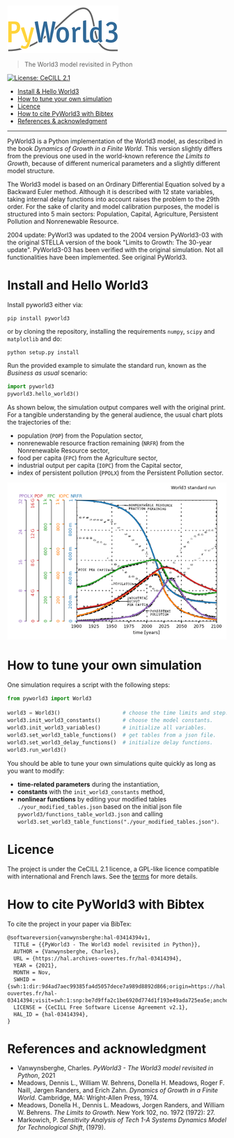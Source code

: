 ![Logo](./img/logo.png)

> The World3 model revisited in Python

[![License: CeCILL 2.1](https://img.shields.io/badge/licence-CeCILL%202.1-028181)](https://opensource.org/licenses/CECILL-2.1)

+ [Install & Hello World3](#Install-and-Hello-World3)
+ [How to tune your own simulation](#How-to-tune-your-own-simulation)
+ [Licence](#Licence)
+ [How to cite PyWorld3 with Bibtex](#How-to-cite-PyWorld3-with-Bibtex)
+ [References & acknowledgment](#References-and-acknowledgment)

---

PyWorld3 is a Python implementation of the World3 model, as described in
the book *Dynamics of Growth in a Finite World*. This version slightly differs
from the previous one used in the world-known reference *the Limits to Growth*,
because of different numerical parameters and a slightly different model
structure.

The World3 model is based on an Ordinary Differential Equation solved by a
Backward Euler method. Although it is described with 12 state variables, taking
internal delay functions into account raises the problem to the 29th order. For
the sake of clarity and model calibration purposes, the model is structured
into 5 main sectors: Population, Capital, Agriculture, Persistent Pollution
and Nonrenewable Resource.

2004 update:
PyWorl3 was updated to the 2004 version PyWorld3-03 with the original STELLA version of the book "Limits to Growth: The 30-year update". PyWorld3-03 has been verified with the original simulation. Not all functionalities have been implemented. See original PyWorld3.

# Install and Hello World3

Install pyworld3 either via:
```
pip install pyworld3
```

or by cloning the repository, installing the requirements ``numpy``, ``scipy``
and ``matplotlib`` and do:

```
python setup.py install
```

Run the provided example to simulate the standard run, known as the *Business
as usual* scenario:
``` Python
import pyworld3
pyworld3.hello_world3()
```

As shown below, the simulation output compares well with the original print.
For a tangible understanding by the general audience, the usual chart plots the
trajectories of the:
- population (`POP`) from the Population sector,
- nonrenewable resource fraction remaining (`NRFR`) from the Nonrenewable Resource sector,
- food per capita (`FPC`) from the Agriculture sector,
- industrial output per capita (`IOPC`) from the Capital sector,
- index of persistent pollution (`PPOLX`) from the Persistent Pollution sector.

![](./img/result_standard_run.png)

# How to tune your own simulation

One simulation requires a script with the following steps:
``` Python
from pyworld3 import World3

world3 = World3()                    # choose the time limits and step.
world3.init_world3_constants()       # choose the model constants.
world3.init_world3_variables()       # initialize all variables.
world3.set_world3_table_functions()  # get tables from a json file.
world3.set_world3_delay_functions()  # initialize delay functions.
world3.run_world3()
```

You should be able to tune your own simulations quite quickly as long as you
want to modify:
- **time-related parameters** during the instantiation,
- **constants** with the `init_world3_constants` method,
- **nonlinear functions** by editing your modified tables
`./your_modified_tables.json` based on the initial json file
`pyworld3/functions_table_world3.json` and calling
`world3.set_world3_table_functions("./your_modified_tables.json")`.

# Licence

The project is under the CeCILL 2.1 licence, a GPL-like licence compatible with international and French laws. See the [terms](./LICENSE) for more details.

# How to cite PyWorld3 with Bibtex

To cite the project in your paper via BibTex:
```
@softwareversion{vanwynsberghe:hal-03414394v1,
  TITLE = {{PyWorld3 - The World3 model revisited in Python}},
  AUTHOR = {Vanwynsberghe, Charles},
  URL = {https://hal.archives-ouvertes.fr/hal-03414394},
  YEAR = {2021},
  MONTH = Nov,
  SWHID = {swh:1:dir:9d4ad7aec99385fa4d5057dece7a989d8892d866;origin=https://hal.archives-ouvertes.fr/hal-03414394;visit=swh:1:snp:be7d9ffa2c1be6920d774d1f193e49ada725ea5e;anchor=swh:1:rev:da5e3732d9d832734232d88ea33af99ab8987d52;path=/},
  LICENSE = {CeCILL Free Software License Agreement v2.1},
  HAL_ID = {hal-03414394},
}
```

# References and acknowledgment

-  Vanwynsberghe,  Charles. *PyWorld3 - The World3 model revisited in Python*, 2021
-  Meadows, Dennis L., William W. Behrens, Donella H. Meadows, Roger F. Naill,
Jørgen Randers, and Erich Zahn. *Dynamics of Growth in a Finite World*.
Cambridge, MA: Wright-Allen Press, 1974.
- Meadows, Donella H., Dennis L. Meadows, Jorgen Randers, and William W.
Behrens. *The Limits to Growth*. New York 102, no. 1972 (1972): 27.
- Markowich, P. *Sensitivity Analysis of Tech 1-A Systems Dynamics Model for
Technological Shift*, (1979).
